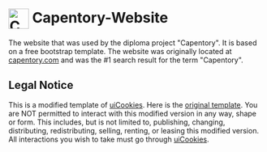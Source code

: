 #  <img src="https://hobbydroider.github.io/Capentory-Website/assets/images/content/icon.png" alt="Capentory logo" width="40" height="40" align="center"/> Capentory-Website
The website that was used by the diploma project "Capentory". It is based on a free bootstrap template. The website was originally located at [capentory.com](https://www.capentory.com/) and was the #1 search result for the term "Capentory". 

## Legal Notice
This is a modified template of [uiCookies](https://uicookies.com/). Here is the [original template](https://uicookies.com/downloads/landing-free-onepage-bootstrap-4-template/). You are NOT permitted to interact with this modified version in any way, shape or form. This includes, but is not limited to, publishing, changing, distributing, redistributing, selling, renting, or leasing this modified version. All interactions you wish to take must go through [uiCookies](https://uicookies.com/). 
